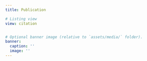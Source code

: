 ```yaml
---
title: Publication

# Listing view
view: citation


# Optional banner image (relative to `assets/media/` folder).
banner:
  caption: ''
  image: ''
---
```

